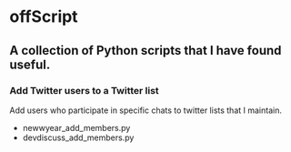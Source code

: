 # offScript

## A collection of Python scripts that I have found useful.

### Add Twitter users to a Twitter list
Add users who participate in specific chats to twitter lists that I maintain.
- newwyear_add_members.py
- devdiscuss_add_members.py
